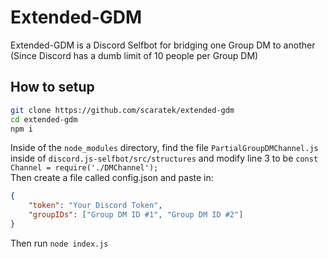 # Extended-GDM

Extended-GDM is a Discord Selfbot for bridging one Group DM to another (Since Discord has a dumb limit of 10 people per Group DM)

## How to setup

```sh
git clone https://github.com/scaratek/extended-gdm
cd extended-gdm
npm i
```

Inside of the `node_modules` directory, find the file `PartialGroupDMChannel.js` inside of `discord.js-selfbot/src/structures` and modify line 3 to be `const Channel = require('./DMChannel');`\
Then create a file called config.json and paste in:

```json
{
    "token": "Your Discord Token",
    "groupIDs": ["Group DM ID #1", "Group DM ID #2"]
}
```

Then run `node index.js`
